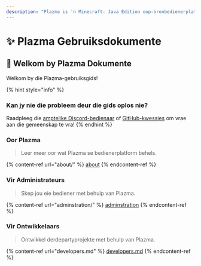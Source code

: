 ```yaml
---
description: "Plazma is 'n Minecraft: Java Edition oop-bronbedienerplatform met eksperimentele optimalisering op papier en aanpassing van verskeie speel-meganismes."
---
```


# ✨ Plazma Gebruiksdokumente

## 👋 Welkom by Plazma Dokumente

Welkom by die Plazma-gebruiksgids!

{% hint style="info" %}

### Kan jy nie die probleem deur die gids oplos nie?

Raadpleeg die [amptelike Discord-bedienaar](https://discord.gg/MmfC52K8A8) of [GitHub-kwessies](https://github.com/PlazmaMC/PlazmaBukkit/issues) om vrae aan die gemeenskap te vra!
{% endhint %}

### Oor Plazma

> Leer meer oor wat Plazma se bedienerplatform behels.

{% content-ref url="about/" %}
[about](about/)
{% endcontent-ref %}

### Vir Administrateurs

> Skep jou eie bediener met behulp van Plazma.

{% content-ref url="adminstration/" %}
[adminstration](adminstration/)
{% endcontent-ref %}

### Vir Ontwikkelaars

> Ontwikkel derdepartyprojekte met behulp van Plazma.

{% content-ref url="developers.md" %}
[developers.md](developers.md)
{% endcontent-ref %}
